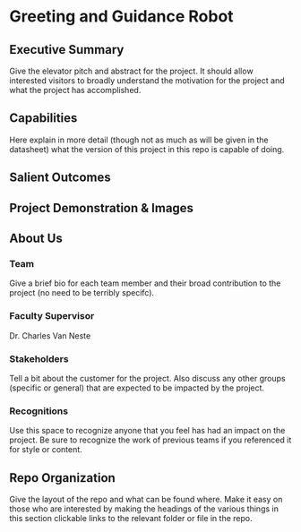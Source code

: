 # Greeting and Guidance Robot


## Executive Summary

Give the elevator pitch and abstract for the project. It should allow interested visitors to broadly understand the motivation for the project and what the project has accomplished.

## Capabilities

Here explain in more detail (though not as much as will be given in the datasheet) what the version of this project in this repo is capable of doing.

## Salient Outcomes

## Project Demonstration & Images

## About Us

### Team

Give a brief bio for each team member and their broad contribution to the project (no need to be terribly specifc).

### Faculty Supervisor

Dr. Charles Van Neste

### Stakeholders

Tell a bit about the customer for the project. Also discuss any other groups (specific or general) that are expected to be impacted by the project.

### Recognitions

Use this space to recognize anyone that you feel has had an impact on the project. Be sure to recognize the work of previous teams if you referenced it for style or content. 

## Repo Organization

Give the layout of the repo and what can be found where. Make it easy on those who are interested by making the headings of the various things in this section clickable links to the relevant folder or file in the repo.

